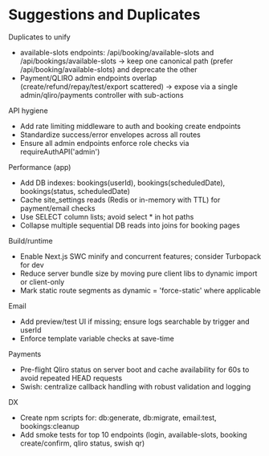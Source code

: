 # Suggestions and Duplicates

Duplicates to unify
- available-slots endpoints: /api/booking/available-slots and /api/bookings/available-slots → keep one canonical path (prefer /api/booking/available-slots) and deprecate the other
- Payment/QLIRO admin endpoints overlap (create/refund/repay/test/export scattered) → expose via a single admin/qliro/payments controller with sub-actions

API hygiene
- Add rate limiting middleware to auth and booking create endpoints
- Standardize success/error envelopes across all routes
- Ensure all admin endpoints enforce role checks via requireAuthAPI('admin')

Performance (app)
- Add DB indexes: bookings(userId), bookings(scheduledDate), bookings(status, scheduledDate)
- Cache site_settings reads (Redis or in-memory with TTL) for payment/email checks
- Use SELECT column lists; avoid select * in hot paths
- Collapse multiple sequential DB reads into joins for booking pages

Build/runtime
- Enable Next.js SWC minify and concurrent features; consider Turbopack for dev
- Reduce server bundle size by moving pure client libs to dynamic import or client-only
- Mark static route segments as dynamic = 'force-static' where applicable

Email
- Add preview/test UI if missing; ensure logs searchable by trigger and userId
- Enforce template variable checks at save-time

Payments
- Pre-flight Qliro status on server boot and cache availability for 60s to avoid repeated HEAD requests
- Swish: centralize callback handling with robust validation and logging

DX
- Create npm scripts for: db:generate, db:migrate, email:test, bookings:cleanup
- Add smoke tests for top 10 endpoints (login, available-slots, booking create/confirm, qliro status, swish qr)
